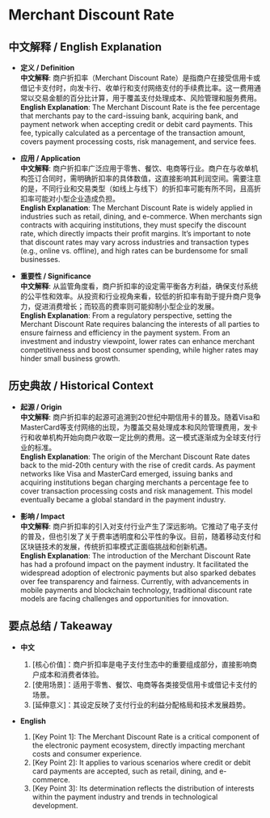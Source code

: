 # Merchant Discount Rate

## 中文解释 / English Explanation

* **定义 / Definition**  
  **中文解释**: 商户折扣率（Merchant Discount Rate）是指商户在接受信用卡或借记卡支付时，向发卡行、收单行和支付网络支付的手续费比率。这一费用通常以交易金额的百分比计算，用于覆盖支付处理成本、风险管理和服务费用。  
  **English Explanation**: The Merchant Discount Rate is the fee percentage that merchants pay to the card-issuing bank, acquiring bank, and payment network when accepting credit or debit card payments. This fee, typically calculated as a percentage of the transaction amount, covers payment processing costs, risk management, and service fees.

* **应用 / Application**  
  **中文解释**: 商户折扣率广泛应用于零售、餐饮、电商等行业。商户在与收单机构签订合同时，需明确折扣率的具体数值，这直接影响其利润空间。需要注意的是，不同行业和交易类型（如线上与线下）的折扣率可能有所不同，且高折扣率可能对小型企业造成负担。  
  **English Explanation**: The Merchant Discount Rate is widely applied in industries such as retail, dining, and e-commerce. When merchants sign contracts with acquiring institutions, they must specify the discount rate, which directly impacts their profit margins. It’s important to note that discount rates may vary across industries and transaction types (e.g., online vs. offline), and high rates can be burdensome for small businesses.

* **重要性 / Significance**  
  **中文解释**: 从监管角度看，商户折扣率的设定需平衡各方利益，确保支付系统的公平性和效率。从投资和行业视角来看，较低的折扣率有助于提升商户竞争力，促进消费增长；而较高的费率则可能抑制小型企业的发展。  
  **English Explanation**: From a regulatory perspective, setting the Merchant Discount Rate requires balancing the interests of all parties to ensure fairness and efficiency in the payment system. From an investment and industry viewpoint, lower rates can enhance merchant competitiveness and boost consumer spending, while higher rates may hinder small business growth.

## 历史典故 / Historical Context

* **起源 / Origin**  
  **中文解释**: 商户折扣率的起源可追溯到20世纪中期信用卡的普及。随着Visa和MasterCard等支付网络的出现，为覆盖交易处理成本和风险管理费用，发卡行和收单机构开始向商户收取一定比例的费用。这一模式逐渐成为全球支付行业的标准。  
  **English Explanation**: The origin of the Merchant Discount Rate dates back to the mid-20th century with the rise of credit cards. As payment networks like Visa and MasterCard emerged, issuing banks and acquiring institutions began charging merchants a percentage fee to cover transaction processing costs and risk management. This model eventually became a global standard in the payment industry.

* **影响 / Impact**  
  **中文解释**: 商户折扣率的引入对支付行业产生了深远影响。它推动了电子支付的普及，但也引发了关于费率透明度和公平性的争议。目前，随着移动支付和区块链技术的发展，传统折扣率模式正面临挑战和创新机遇。  
  **English Explanation**: The introduction of the Merchant Discount Rate has had a profound impact on the payment industry. It facilitated the widespread adoption of electronic payments but also sparked debates over fee transparency and fairness. Currently, with advancements in mobile payments and blockchain technology, traditional discount rate models are facing challenges and opportunities for innovation.

## 要点总结 / Takeaway

* **中文**  
  1. [核心价值]：商户折扣率是电子支付生态中的重要组成部分，直接影响商户成本和消费者体验。  
  2. [使用场景]：适用于零售、餐饮、电商等各类接受信用卡或借记卡支付的场景。  
  3. [延伸意义]：其设定反映了支付行业的利益分配格局和技术发展趋势。

* **English**  
  1. [Key Point 1]: The Merchant Discount Rate is a critical component of the electronic payment ecosystem, directly impacting merchant costs and consumer experience.  
  2. [Key Point 2]: It applies to various scenarios where credit or debit card payments are accepted, such as retail, dining, and e-commerce.  
  3. [Key Point 3]: Its determination reflects the distribution of interests within the payment industry and trends in technological development.